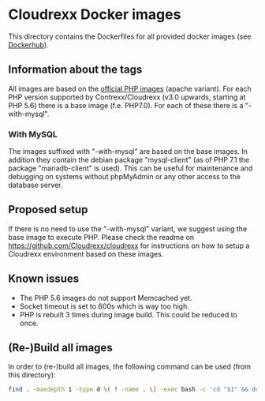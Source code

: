 # Cloudrexx Docker images #
This directory contains the Dockerfiles for all provided docker images (see [Dockerhub](https://hub.docker.com/r/cloudrexx/web/tags/)).

## Information about the tags ##
All images are based on the [official PHP images](https://hub.docker.com/_/php/) (apache variant). For each PHP version supported by Contrexx/Cloudrexx (v3.0 upwards, starting at PHP 5.6) there is a base image (f.e. PHP7.0). For each of these there is a "-with-mysql".

### With MySQL ###
The images suffixed with "-with-mysql" are based on the base images. In addition they contain the debian package "mysql-client" (as of PHP 7.1 the package "mariadb-client" is used). This can be useful for maintenance and debugging on systems without phpMyAdmin or any other access to the database server.

## Proposed setup ##
If there is no need to use the "-with-mysql" variant, we suggest using the base image to execute PHP. Please check the readme on https://github.com/Cloudrexx/cloudrexx for instructions on how to setup a Cloudrexx environment based on these images.

## Known issues ##
* The PHP 5.6 images do not support Memcached yet.
* Socket timeout is set to 600s which is way too high.
* PHP is rebuilt 3 times during image build. This could be reduced to once.

## (Re-)Build all images ##
In order to (re-)build all images, the following command can be used (from this directory):
```bash
find . -maxdepth 1 -type d \( ! -name . \) -exec bash -c 'cd "$1" && docker build -t cloudrexx/web:${1:2} .' _ {} \;
```
